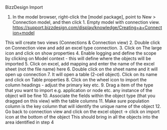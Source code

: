 BizzDesign Import

1. In the model browser, right-click the [model package], point to New > Connection model, and then click 1. Empty model with connection view.
https://support.bizzdesign.com/display/knowledge/Creating+a+Connection+model

This will create two views (Connections & Connection view)
2. Double click on Connection view and add an excel type connection. 
3. Click on The large icon and click on show properties
4. Enable logging and define the scope by clicking on Model context - this will define where the objects will be imported
5. Click on excel, add mapping and enter the name of the excel sheet (not the file name) here
6. Double click on the sheet name and it will open up connection
7. It will open a table (2-cell object). Click on its name and click on Table properties
8. Click on the wheel icon to import the column headings - adjust the primary key etc.
9. Drag a item of the type that you want to import e.g. application or node etc. any instance of the object will be fine
10. Associate the fields within the object type (that you dragged on this view) with the table columns 
11. Make sure population column is the key column that will identify the unique name of the object
12. Go back to connection view and click on the excel object -> click on import icon at the bottom of the object 
This should bring in all the objects into the area identified in step 4
